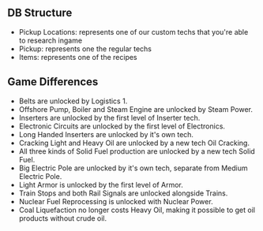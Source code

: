 ## DB Structure

* Pickup Locations: represents one of our custom techs that you're able to research ingame
* Pickup: represents one the regular techs
* Items: represents one of the recipes


## Game Differences

* Belts are unlocked by Logistics 1.
* Offshore Pump, Boiler and Steam Engine are unlocked by Steam Power.
* Inserters are unlocked by the first level of Inserter tech.
* Electronic Circuits are unlocked by the first level of Electronics.
* Long Handed Inserters are unlocked by it's own tech.
* Cracking Light and Heavy Oil are unlocked by a new tech Oil Cracking.
* All three kinds of Solid Fuel production are unlocked by a new tech Solid Fuel.
* Big Electric Pole are unlocked by it's own tech, separate from Medium Electric Pole.
* Light Armor is unlocked by the first level of Armor.
* Train Stops and both Rail Signals are unlocked alongside Trains.
* Nuclear Fuel Reprocessing is unlocked with Nuclear Power.
* Coal Liquefaction no longer costs Heavy Oil, making it possible to get oil products without crude oil.